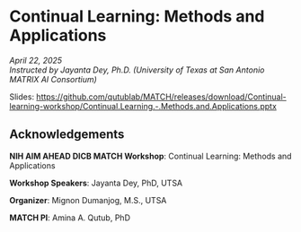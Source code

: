 # Continual Learning: Methods and Applications

*April 22, 2025*<br>
*Instructed by Jayanta Dey, Ph.D. (University of Texas at San Antonio MATRIX AI Consortium)*

Slides: https://github.com/qutublab/MATCH/releases/download/Continual-learning-workshop/Continual.Learning.-.Methods.and.Applications.pptx

## Acknowledgements

**NIH AIM AHEAD DICB MATCH Workshop**: Continual Learning: Methods and Applications

**Workshop Speakers**: Jayanta Dey, PhD, UTSA

**Organizer**: Mignon Dumanjog, M.S., UTSA

**MATCH PI**: Amina A. Qutub, PhD
